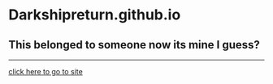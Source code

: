 
<!DOCTYPE html>
<html lang="en">
<head>
<link rel="stylesheet" type="text/css" href="/css/main.css">
</head>
<link rel="stylesheet" type="text/css" media="all" href="/css/main.css" />
<body>


<h1>Darkshipreturn.github.io</h1>


<h2>This belonged to someone now its mine I guess?</h2>


<hr>



<p><a href="https://Darkshipretun.github.io/--Darkness--/">click here to go to site</a>
<!--<button onclick="document.location='page2.html'">also click here</button>-->


</body>
</html>
